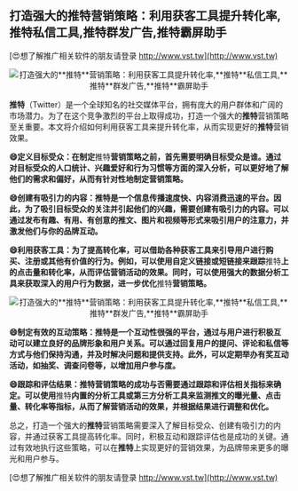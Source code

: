 ## **打造强大的**推特**营销策略：利用获客工具提升转化率,**推特**私信工具,**推特**群发广告,**推特**霸屏助手**

[😍想了解推广相关软件的朋友请登录 http://www.vst.tw](http://www.vst.tw)

 <center><img src="https://vst.tw/MP4/tuiguang/png/5.png" alt="打造强大的**推特**营销策略：利用获客工具提升转化率,**推特**私信工具,**推特**群发广告,**推特**霸屏助手"></center>

**推特**（Twitter）是一个全球知名的社交媒体平台，拥有庞大的用户群体和广阔的市场潜力。为了在这个竞争激烈的平台上取得成功，打造一个强大的**推特**营销策略至关重要。本文将介绍如何利用获客工具来提升转化率，从而实现更好的**推特**营销效果。

**😄定义目标受众：在制定**推特**营销策略之前，首先需要明确目标受众是谁。通过对目标受众的人口统计、兴趣爱好和行为习惯等方面的深入分析，可以更好地了解他们的需求和偏好，从而有针对性地制定营销策略。**

**😄创建有吸引力的内容：**推特**是一个信息传播速度快、内容消费迅速的平台。因此，为了吸引目标受众的关注并引起他们的兴趣，需要创建有吸引力的内容。可以通过发布有趣、有用、有创意的推文、图片和视频等形式来吸引用户的注意力，并激发他们与你的品牌互动。**

**😄利用获客工具：为了提高转化率，可以借助各种获客工具来引导用户进行购买、注册或其他有价值的行为。例如，可以使用自定义链接或短链接来跟踪**推特**上的点击量和转化率，从而评估营销活动的效果。同时，可以使用强大的数据分析工具来获取深入的用户行为数据，进一步优化**推特**营销策略。**

 <center><img src="https://vst.tw/MP4/tuiguang/png/0.png" alt="打造强大的**推特**营销策略：利用获客工具提升转化率,**推特**私信工具,**推特**群发广告,**推特**霸屏助手"></center>

**😄制定有效的互动策略：**推特**是一个互动性很强的平台，通过与用户进行积极互动可以建立良好的品牌形象和用户关系。可以通过回复用户的提问、评论和私信等方式与他们保持沟通，并及时解决问题和提供支持。此外，可以定期举办有奖互动活动，如抽奖、调查问卷等，以增加用户参与度。**

**😄跟踪和评估结果：**推特**营销策略的成功与否需要通过跟踪和评估相关指标来确定。可以使用**推特**内置的分析工具或第三方分析工具来监测推文的曝光量、点击量、转化率等指标，从而了解营销活动的效果，并根据结果进行调整和优化。**

总之，打造一个强大的**推特**营销策略需要深入了解目标受众、创建有吸引力的内容，并通过获客工具提高转化率。同时，积极互动和跟踪评估也是成功的关键。通过有效地执行这些策略，可以在**推特**上实现更好的营销效果，为品牌带来更多的曝光和用户参与。

[😍想了解推广相关软件的朋友请登录 http://www.vst.tw](http://www.vst.tw)



